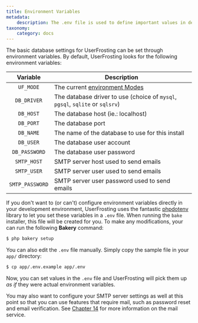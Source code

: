 ```yaml
---
title: Environment Variables
metadata:
    description: The .env file is used to define important values in development such as database credentials, which should be placed directly in environment variables during production.
taxonomy:
    category: docs
---
```


The basic database settings for UserFrosting can be set through environment variables. By default, UserFrosting looks for the following environment variables:

|    Variable     | Description                                                                    |
|:---------------:|--------------------------------------------------------------------------------|
|    `UF_MODE`    | The current [environment Modes](/configuration/config-files#environment-modes) |
|   `DB_DRIVER`   | The database driver to use (choice of `mysql`, `pgsql`, `sqlite` or `sqlsrv`)  |
|    `DB_HOST`    | The database host (ie.: localhost)                                             |
|    `DB_PORT`    | The database port                                                              |
|    `DB_NAME`    | The name of the database to use for this install                               |
|    `DB_USER`    | The database user account                                                      |
|  `DB_PASSWORD`  | The database user password                                                     |
|   `SMTP_HOST`   | SMTP server host used to send emails                                           |
|   `SMTP_USER`   | SMTP server user used to send emails                                           |
| `SMTP_PASSWORD` | SMTP server user password used to send emails                                  |

If you don't want to (or can't) configure environment variables directly in your development environment, UserFrosting uses the fantastic [phpdotenv](https://github.com/vlucas/phpdotenv) library to let you set these variables in a `.env` file. When running the `bake` installer, this file will be created for you. To make any modifications, your can run the following **Bakery** command:

```bash
$ php bakery setup
```

You can also edit the `.env` file manually. Simply copy the sample file in your `app/` directory:

```bash
$ cp app/.env.example app/.env
```

Now, you can set values in the `.env` file and UserFrosting will pick them up _as if_ they were actual environment variables.

You may also want to configure your SMTP server settings as well at this point so that you can use features that require mail, such as password reset and email verification. See [Chapter 14](/mail) for more information on the mail service.
